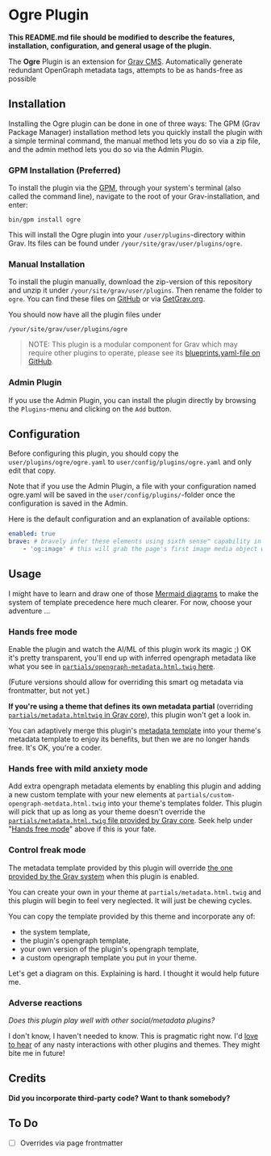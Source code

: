 # Ogre Plugin

**This README.md file should be modified to describe the features, installation, configuration, and general usage of the plugin.**

The **Ogre** Plugin is an extension for [Grav CMS](https://github.com/getgrav/grav). Automatically generate redundant OpenGraph metadata tags, attempts to be as hands-free as possible

## Installation

Installing the Ogre plugin can be done in one of three ways: The GPM (Grav Package Manager) installation method lets you quickly install the plugin with a simple terminal command, the manual method lets you do so via a zip file, and the admin method lets you do so via the Admin Plugin.

### GPM Installation (Preferred)

To install the plugin via the [GPM](https://learn.getgrav.org/cli-console/grav-cli-gpm), through your system's terminal (also called the command line), navigate to the root of your Grav-installation, and enter:

    bin/gpm install ogre

This will install the Ogre plugin into your `/user/plugins`-directory within Grav. Its files can be found under `/your/site/grav/user/plugins/ogre`.

### Manual Installation

To install the plugin manually, download the zip-version of this repository and unzip it under `/your/site/grav/user/plugins`. Then rename the folder to `ogre`. You can find these files on [GitHub](https://github.com/hughbris/grav-plugin-ogre) or via [GetGrav.org](https://getgrav.org/downloads/plugins).

You should now have all the plugin files under

    /your/site/grav/user/plugins/ogre
	
> NOTE: This plugin is a modular component for Grav which may require other plugins to operate, please see its [blueprints.yaml-file on GitHub](https://github.com/hughbris/grav-plugin-ogre/blob/main/blueprints.yaml).

### Admin Plugin

If you use the Admin Plugin, you can install the plugin directly by browsing the `Plugins`-menu and clicking on the `Add` button.

## Configuration

Before configuring this plugin, you should copy the `user/plugins/ogre/ogre.yaml` to `user/config/plugins/ogre.yaml` and only edit that copy.

Note that if you use the Admin Plugin, a file with your configuration named ogre.yaml will be saved in the `user/config/plugins/`-folder once the configuration is saved in the Admin.

Here is the default configuration and an explanation of available options:

```yaml
enabled: true
brave: # bravely infer these elements using sixth sense™ capability in the plugin
    - 'og:image' # this will grab the page's first image media object when it exists, note that this value infers some 'og:image:*' subtypes FWIW
```

## Usage

I might have to learn and draw one of those [Mermaid diagrams](https://mermaidjs.github.io/) to make the system of template precedence here much clearer. For now, choose your adventure …

### Hands free mode

Enable the plugin and watch the AI/ML of this plugin work its magic ;) OK it's pretty transparent, you'll end up with inferred opengraph metadata like what you see in [`partials/opengraph-metadata.html.twig` here](https://github.com/hughbris/grav-plugin-ogre/blob/develop/templates/partials/opengraph-metadata.html.twig).

(Future versions should allow for overriding this smart og metadata via frontmatter, but not yet.)

**If you're using a theme that defines its own metadata partial** (overriding [`partials/metadata.htmltwig` in Grav core]((https://github.com/getgrav/grav/blob/develop/system/templates/partials/metadata.html.twig))), this plugin won't get a look in.

You can adaptively merge this plugin's [metadata template](https://github.com/hughbris/grav-plugin-ogre/blob/develop/templates/partials/metadata.html.twig) into your theme's metadata template to enjoy its benefits, but then we are no longer hands free. It's OK, you're a coder.

### Hands free with mild anxiety mode

Add extra opengraph metadata elements by enabling this plugin and adding a new custom template with your new elements at `partials/custom-opengraph-metdata.html.twig` into your theme's templates folder. This plugin will pick that up as long as your theme doesn't override the [`partials/metadata.html.twig` file provided by Grav core](https://github.com/getgrav/grav/blob/develop/system/templates/partials/metadata.html.twig). Seek help under "[Hands free mode](#hands-free-mode)" above if this is your fate.

### Control freak mode

The metadata template provided by this plugin will override [the one provided by the Grav system](https://github.com/getgrav/grav/blob/develop/system/templates/partials/metadata.html.twig) when this plugin is enabled.

You can create your own in your theme at `partials/metadata.html.twig` and this plugin will begin to feel very neglected. It will just be chewing cycles.

You can copy the template provided by this theme and incorporate any of:

* the system template,
* the plugin's opengraph template,
* your own version of the plugin's opengraph template,
* a custom opengraph template you put in your theme.

Let's get a diagram on this. Explaining is hard. I thought it would help future me.

### Adverse reactions

_Does this plugin play well with other social/metadata plugins?_

I don't know, I haven't needed to know. This is pragmatic right now. I'd [love to hear](https://github.com/hughbris/grav-plugin-ogre/issues) of any nasty interactions with other plugins and themes. They might bite me in future!

## Credits

**Did you incorporate third-party code? Want to thank somebody?**

## To Do

- [ ] Overrides via page frontmatter
